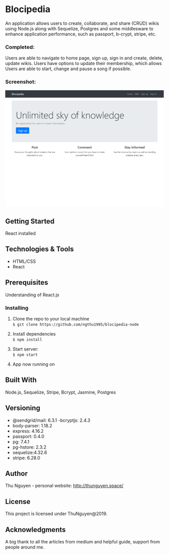 # Blocipedia

An application allows users to create, collaborate, and share (CRUD) wikis using Node.js along with Sequelize, Postgres and some middlesware to enhance application performance, such as passport, b-crypt, stripe, etc.

### Completed:

Users are able to navigate to home page, sign up, sign in and create, delete, update wikis.
Users have options to update their membership, which allows
Users are able to start, change and pause a song if possible.

### Screenshot:

![Main site](src/assets/bloccit.png "Screenshot of the application")

## Getting Started

React installed

## Technologies & Tools

- HTML/CSS
- React

## Prerequisites

Understanding of React.js

### Installing

1. Clone the repo to your local machine \
   `$ git clone https://github.com/ngthu1995/blocipedia-node`

2. Install dependencies \
   `$ npm install`

3. Start server: \
   `$ npm start`

4. App now running on

## Built With

Node.js, Sequelize, Stripe, Bcrypt, Jasmine, Postgres

## Versioning

- @sendgrid/mail: 6.3.1
  -bcryptjs: 2.4.3
- body-parser: 1.18.2
- express: 4.16.2
- passport: 0.4.0
- pg: 7.4.1
- pg-hstore: 2.3.2
- sequelize:4.32.6
- stripe: 6.28.0

## Author

Thu Nguyen - personal website: http://thunguyen.space/

## License

This project is licensed under ThuNguyen@2019.

## Acknowledgments

A big thank to all the articles from medium and helpful guide, support from people around me.
